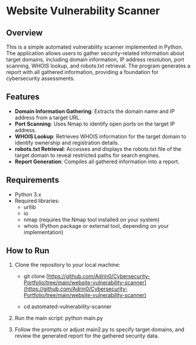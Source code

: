 # Website Vulnerability Scanner

## Overview
This is a simple automated vulnerability scanner implemented in Python. The application allows users to gather security-related information about target domains, including domain information, IP address resolution, port scanning, WHOIS lookup, and robots.txt retrieval. The program generates a report with all gathered information, providing a foundation for cybersecurity assessments.

## Features
- **Domain Information Gathering**: Extracts the domain name and IP address from a target URL.
- **Port Scanning**: Uses Nmap to identify open ports on the target IP address.
- **WHOIS Lookup**: Retrieves WHOIS information for the target domain to identify ownership and registration details.
- **robots.txt Retrieval**: Accesses and displays the robots.txt file of the target domain to reveal restricted paths for search engines.
- **Report Generation**: Compiles all gathered information into a report.


## Requirements
- Python 3.x
- Required libraries:
   - urllib
   - io
   - nmap (requires the Nmap tool installed on your system)
   - whois (Python package or external tool, depending on your implementation)

## How to Run
1. Clone the repository to your local machine:

   - git clone [https://github.com/Adrin0/Cybersecurity-Portfolio/tree/main/website-vulnerability-scanner](https://github.com/Adrin0/Cybersecurity-Portfolio/tree/main/website-vulnerability-scanner)

   - cd automated-vulnerability-scanner

2. Run the main script: python main.py

3. Follow the prompts or adjust main2.py to specify target domains, and review the generated report for the gathered security data.
